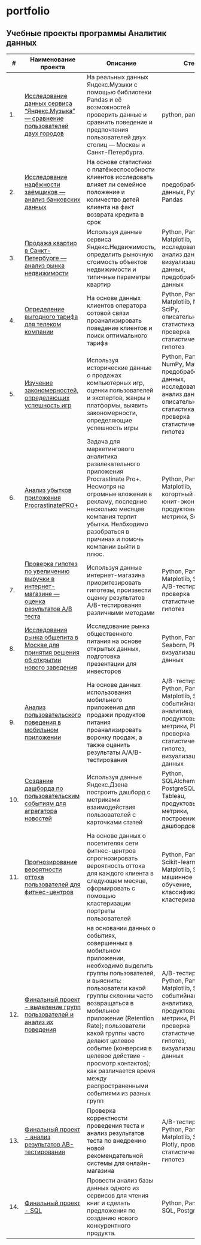 # portfolio
## Учебные проекты программы Аналитик данных
| #    | Наименование проекта                | Описание                                                     | Стек                                                         |
| ---- | ------------------------------------------------------------ | ------------------------------------------------------------ | --------------------------------
| 1.   | [Исследование данных сервиса “Яндекс.Музыка” — сравнение пользователей двух городов](https://github.com/valerapak/portfolio/tree/main/01.%20Big%20cities%20music) |На реальных данных Яндекс.Музыки c помощью библиотеки Pandas и её возможностей проверить данные и сравнить поведение и предпочтения пользователей двух столиц — Москвы и Санкт-Петербурга.  | python, pandas|
| 2.   | [Исследование надёжности заёмщиков — анализ банковских данных](https://github.com/valerapak/portfolio/tree/main/02.%20Reliability%20of%20bank%20borrowers) | На основе статистики о платёжеспособности клиентов исследовать влияет ли семейное положение и количество детей клиента на факт возврата кредита в срок | предобработка данных, Python, Pandas|
| 3.   | [Продажа квартир в Санкт-Петербурге — анализ рынка недвижимости](https://github.com/valerapak/portfolio/tree/main/03.%20Real%20estate%20in%20St.%20Petersburg) | Используя данные сервиса Яндекс.Недвижимость, определить рыночную стоимость объектов недвижимости и типичные параметры квартир|Python, Pandas, Matplotlib, исследовательский анализ данных, визуализация данных, предобработка данных |
| 4.   | [Определение выгодного тарифа для телеком компании](https://github.com/valerapak/portfolio/tree/main/04.%20Mobile%20telecom%20tariffs) |На основе данных клиентов оператора сотовой связи проанализировать поведение клиентов и поиск оптимального тарифа |Python, Pandas, Matplotlib, NumPy, SciPy, описательная статистика, проверка статистических гипотез|
| 5.   | [Изучение закономерностей, определяющих успешность игр](https://github.com/valerapak/portfolio/tree/main/05.%20Computer%20games) | Используя исторические данные о продажах компьютерных игр, оценки пользователей и экспертов, жанры и платформы, выявить закономерности, определяющие успешность игры  |Python, Pandas, NumPy, Matplotlib, предобработка данных, исследовательский анализ данных, описательная статистика, проверка статистических гипотез |
| 6.   | [Анализ убытков приложения ProcrastinatePRO+](https://github.com/valerapak/portfolio/tree/main/06.%20Business%20performance%20analysis) |Задача для маркетингового аналитика развлекательного приложения Procrastinate Pro+. Несмотря на огромные вложения в рекламу, последние несколько месяцев компания терпит убытки. Нелбходимо разобраться в причинах и помочь компании выйти в плюс.  | Python, Pandas, Matplotlib, когортный анализ, юнит-экономика, продуктовые метрики, Seaborn |
| 7.   | [Проверка гипотез по увеличению выручки в интернет-магазине — оценка результатов A/B теста](https://github.com/valerapak/portfolio/tree/main/07.%20AB-test%20on%20revenue%20increase) | Используя данные интернет-магазина приоритезировать гипотезы, произвести оценку результатов A/B-тестирования различными методами| Python, Pandas, Matplotlib, SciPy, A/B-тестирование, проверка статистических гипотез   |
| 8.   | [Исследования рынка общепита в Москве для принятия решения об открытии нового заведения](https://github.com/valerapak/portfolio/tree/main/08.%20Public%20catering%20in%20Moscow) | Исследование рынка общественного питания на основе открытых данных, подготовка презентации для инвесторов | Python, Pandas, Seaborn, Plotly, визуализация данных |
| 9.   | [Анализ пользовательского поведения в мобильном приложении](https://github.com/valerapak/portfolio/tree/main/09.%20User%20behavior%20in%20mobile%20app) |На основе данных использования мобильного приложения для продажи продуктов питания проанализировать воронку продаж, а также оценить результаты A/A/B-тестирования| A/B-тестирование, Python, Pandas, Matplotlib, Seaborn, событийная аналитика, продуктовые метрики, Plotly, проверка статистических гипотез, визуализация данных |
| 10.   | [Создание дашборда по пользовательским событиям для агрегатора новостей](https://github.com/valerapak/portfolio/tree/main/10.%20Dashboard%20for%20online%20aggregator) |Используя данные Яндекс.Дзена построить дашборд с метриками взаимодействия пользователей с карточками статей  |Python, SQLAlchemy, PostgreSQL, dash, Tableau, продуктовые метрики, построение дашбордов       |
| 11.   | [Прогнозирование вероятности оттока пользователей для фитнес-центров](https://github.com/valerapak/portfolio/tree/main/11.%20Prediction%20of%20clients%20outflow) | На основе данных о посетителях сети фитнес-центров спрогнозировать вероятность оттока для каждого клиента в следующем месяце, сформировать с помощью кластеризации портреты пользователей | Python, Pandas, Scikit-learn, Matplotlib, Seaborn, машинное обучение, классификация, кластеризация |
| 12.   | [Финальный проект - выделение групп пользователей и анализ их поведения](https://github.com/valerapak/portfolio/tree/main/12.%20Final%20project%20-%20user%20behavior) |на основании данных о событиях, совершенных в мобильном приложении, необходимо выделить группы пользователей, и выяснить: пользователи какой группы склонны часто возвращаться в мобильное приложение (Retention Rate); пользователи какой группы часто делают целевое событие (конверсия в целевое действие - просмотр контактов); как различается время между распространенными событиями из разных групп |A/B-тестирование, Python, Pandas, Matplotlib, Seaborn, событийная аналитика, продуктовые метрики, Plotly, проверка статистических гипотез, визуализация данных |
| 13.   | [Финальный проект - анализ результатов АВ-тестирования](https://github.com/valerapak/portfolio/tree/main/13.%20Final%20project%20-%20AB-test%20results) |Проверка корректности проведения теста и анализ результатов теста по внедрению новой рекомендательной системы для онлайн-магазина | A/B-тестирование, Python, Pandas, Matplotlib, Seaborn, Plotly, проверка статистических гипотез |
| 14.   | [Финальный проект - SQL](https://github.com/valerapak/portfolio/tree/main/14.%20Final%20project%20-%20SQL) | Провести анализ базы данных одного из сервисов для чтения книг и сделать предложения по созданию нового конкурентного продукта.| Python, Pandas, SQL, PostgreSQL |

